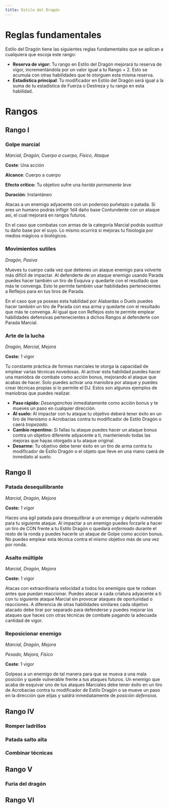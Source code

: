 ```yaml
---
title: Estilo del Dragón
---
```


# Reglas fundamentales

Estilo del Dragón tiene las siguientes reglas fundamentales que se aplican a cualquiera que escoja este rango:

- **Reserva de vigor:** Tu rango en Estilo del Dragón mejorará tu reserva de vigor, incrementándola por un valor igual a tu Rango + 2. Esto se acumula con otras habilidades que te otorguen esta misma reserva.
- **Estadística principal**: Tu modificador en Estilo del Dragón será igual a la suma de tu estadística de Fuerza o Destreza y tu rango en esta habilidad.

# Rangos

## Rango I

### Golpe marcial

*Marcial, Dragón, Cuerpo a cuerpo, Físico, Ataque*

**Coste**: Una acción

**Alcance**: Cuerpo a cuerpo

**Efecto crítico:** Tu objetivo sufre una *herida permanente leve*

**Duración**: Instantáneo

Atacas a un enemigo adyacente con un poderoso puñetazo o patada. Si eres un humano podrás infligir 1d4 daño base Contundente con un ataque así, el cual mejorará en rangos futuros. 

En el caso que combatas con armas de la categoría Marcial podrás sustituir tu daño base por el suyo. Lo mismo ocurrirá si mejoras tu fisiología por medios mágicos o biológicos.

### Movimientos sutiles

*Dragón, Pasiva*

Mueves tu cuerpo cada vez que detienes un ataque enemigo para volverte más difícil de impactar. Al defenderte de un ataque enemigo usando Parada puedes hacer también un tiro de Esquiva y quedarte con el resultado que más te convenga. Esto te permite también usar habilidades pertenecientes a Reflejos para en tus tiros de Parada. 

En el caso que ya poseas esta habilidad por Alabardas o Duelo puedes hacer también un tiro de Parada con esa arma y quedarte con el resultado que más te convenga. Al igual que con Reflejos esto te permite emplear habilidades defensivas pertenecientes a dichos Rangos al defenderte con Parada Marcial.

### Arte de la lucha

*Dragón, Marcial, Mejora*

**Coste:** 1 vigor

Tu constante práctica de formas marciales te otorga la capacidad de emplear varias técnicas novedosas. Al activar esta habilidad puedes hacer una maniobra de combate como acción bonus, mejorando el ataque que acabas de hacer. Solo puedes activar una maniobra por ataque y puedes crear técnicas propias si lo permite el DJ. Estos son algunos ejemplos de maniobras que puedes realizar.

- **Paso rápido:** *Desenganchas* inmediatamente como acción bonus y te mueves un paso en cualquier dirección. 
- **Al suelo:** Al impactar con tu ataque tu objetivo deberá tener éxito en un tiro de Heroísmo o Acrobacias contra tu modificador de Estilo Dragón o caerá *tropezado*. 
- **Cambio repentino:** Si fallas tu ataque puedes hacer un ataque bonus contra un objetivo diferente adyacente a ti, manteniendo todas las mejoras que hayas otorgado a tu ataque original. 
- **Desarme:** Tu objetivo debe tener éxito en un tiro de arma contra tu modificador de Estilo Dragón o el objeto que lleve en una mano caerá de inmediato al suelo.

## Rango II

### Patada desequilibrante

*Marcial, Dragón, Mejora*

**Coste:** 1 vigor

Haces una ágil patada para desequilibrar a un enemigo y dejarlo vulnerable para tu siguiente ataque. Al impactar a un enemigo puedes forzarle a hacer un tiro de CON frente a tu Estilo Dragón o quedará *enfermado* durante el resto de la ronda y puedes hacerle un ataque de Golpe como acción bonus. No puedes emplear esta técnica contra el mismo objetivo más de una vez por ronda.

### Asalto múltiple

*Marcial, Dragón, Mejora*

**Coste:** 1 vigor

Atacas con extraordinaria velocidad a todos los enemigos que te rodean antes que puedan reaccionar. Puedes atacar a cada criatura adyacente a ti con tu siguiente ataque Marcial sin provocar ataques de oportunidad o reacciones. A diferencia de otras habilidades similares cada objetivo atacado debe tirar por separado para defenderse y puedes mejorar los ataques que haces con otras técnicas de combate pagando la adecuada cantidad de vigor.

### Reposicionar enemigo

*Marcial, Dragón, Mejora*

*Pesado, Mejora, Físico*

**Coste**: 1 vigor

Golpeas a un enemigo de tal manera para que se mueva a una mala posición y quede vulnerable frente a tus ataques futuros. Un enemigo que acaba de esquivar uno de tus ataques Marciales debe tener éxito en un tiro de Acrobacias contra tu modificador de Estilo Dragón o se mueve un paso en la dirección que elijas y saldrá inmediatamente de *posición defensiva*.  

## Rango IV

### Romper ladrillos

### Patada salto alta

### Combinar técnicas

## Rango V

### Furia del dragón

## Rango VI